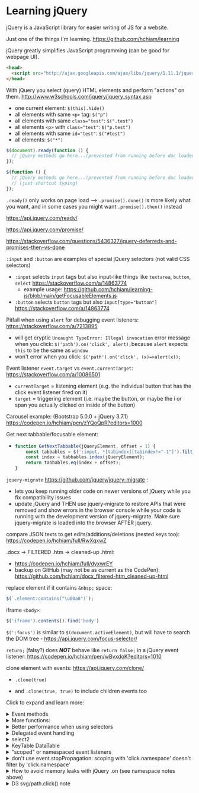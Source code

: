 # Learning jQuery

jQuery is a JavaScript library for easier writing of JS for a website.

Just one of the things I'm learning. https://github.com/hchiam/learning

jQuery greatly simplifies JavaScript programming (can be good for webpage UI).

```html
<head>
  <script src="http://ajax.googleapis.com/ajax/libs/jquery/1.11.1/jquery.min.js"></script>
</head>
```

With jQuery you select (query) HTML elements and perform "actions" on them.
http://www.w3schools.com/jquery/jquery_syntax.asp

- one current element: `$(this).hide()`
- all elements with same `<p>` tag: `$("p")`
- all elements with same `class="test"`: `$(".test")`
- all elements `<p>` with `class="test"`: `$("p.test")`
- all elements with same `id="test"`: `$("#test")`
- all elements: `$("*")`

```js
$(document).ready(function () {
  // jQuery methods go here...(prevented from running before doc loaded)
});
```

```js
$(function () {
  // jQuery methods go here...(prevented from running before doc loaded)
  // (just shortcut typing)
});
```

`.ready()` only works on page load --> `.promise().done()` is more likely what you want, and in some cases you might want `.promise().then()` instead

https://api.jquery.com/ready/

https://api.jquery.com/promise/

https://stackoverflow.com/questions/5436327/jquery-deferreds-and-promises-then-vs-done

`:input` and `:button` are examples of special jQuery selectors (not valid CSS selectors)
- `:input` selects `input` tags but also input-like things like `textarea`, `button`, `select` https://stackoverflow.com/a/14863774
  - example usage: https://github.com/hchiam/learning-js/blob/main/getFocusableElements.js
- `:button` selects `button` tags but also `input[type="button"]` https://stackoverflow.com/a/14863774

Pitfall when using `alert`​ for debugging event listeners: https://stackoverflow.com/a/7213895
- will get cryptic `Uncaught TypeError: Illegal invocation` error message when you click: `$('path').on('click', alert);​` because `alert`​ expects `this`​ to be the same as `window​`
- won't error when you click: `$('path').on('click', (x)=>alert(x));​`

Event listener `event.target` vs `event.currentTarget`: https://stackoverflow.com/a/10086501
- `currentTarget` = listening element (e.g. the individual button that has the click event listener fired on it)
- `target` = triggering element (i.e. maybe the button, or maybe the i or span you actually clicked on inside of the button) 

Carousel example: (Bootstrap 5.0.0 + jQuery 3.7.1) https://codepen.io/hchiam/pen/zYQoQpR?editors=1000

Get next tabbable/focusable element:
  - ```js
    function GetNextTabbable(jQueryElement, offset = 1) {
        const tabbables = $(':input, *[tabindex][tabindex!="-1"]').filter(':visible');
        const index = tabbables.index(jQueryElement);
        return tabbables.eq(index + offset);
    }
    ```

`jquery-migrate` https://github.com/jquery/jquery-migrate :
- lets you keep running older code on newer versions of jQuery while you fix compatibility issues
- update jQuery and THEN use jquery-migrate to restore APIs that were removed and show errors in the browser console while your code is running with the development version of jquery-migrate. Make sure jquery-migrate is loaded into the browser AFTER jquery. 

compare JSON texts to get edits/additions/deletions (nested keys too): https://codepen.io/hchiam/full/RwXqxwZ

.docx -> FILTERED .htm -> cleaned-up .html:
- https://codepen.io/hchiam/full/dyxwrEY
- backup on GitHub (may not be as current as the CodePen): https://github.com/hchiam/docx_filtered-htm_cleaned-up-html

replace element if it contains `&nbsp;` space:
  ```js
  $(`.element:contains("\u00a0")`);
  ```

iframe `<body>`:
  ```js
  $('iframe').contents().find('body')
  ```

`$(':focus')` is similar to `$(document.activeElement)`, but will have to search the DOM tree - https://api.jquery.com/focus-selector/

`return;` (falsy?) does **_NOT_** behave like `return false;` in a jQuery event listener: https://codepen.io/hchiam/pen/wBvxdoK?editors=1010

clone element with events: https://api.jquery.com/clone/

- `.clone(true)`

- and `.clone(true, true)` to include children events too

Click to expand and learn more:

<details><summary>Event methods</summary>

click
dblclick
mousedown
mouseenter
keypress
submit
change
focus
load
scroll
resize

```js
//If click then do action:

$("p").click(function () {
  // action goes here!!
});
```

Example: `<p>'s` that disappear one at a time when dblclicked:

```html
<!DOCTYPE html>
<html>
  <head>
    <script src="http://ajax.googleapis.com/ajax/libs/jquery/1.11.1/jquery.min.js"></script>
    <script>
      $(document).ready(function () {
        $("p").dblclick(function () {
          $(this).hide();
        });
      });
    </script>
  </head>
  <body>
    <p>If you double-click on me, I will disappear.</p>
    <p>Click me away!</p>
    <p>Click me too!</p>
  </body>
</html>
```

If need to put functions in a separate file my_jquery_functions.js:

```html
<head>
  <script src="http://ajax.googleapis.com/ajax/libs/jquery/1.11.1/jquery.min.js"></script>
  <script src="my_jquery_functions.js"></script>
</head>
```

You can use jQuery to get the event listeners registered on an element:

```js
$._data($("#element-being-investigated")[0], "events");
```

</details>

<details><summary>More functions:</summary>

```js
//fadeIn

$(document).ready(function () {
  $("button").click(function () {
    $("#div1").fadeIn();
    $("#div2").fadeIn("slow");
    $("#div3").fadeIn(3000);
  });
});
```

```js
//fadeToggle
$(document).ready(function(){
  $("button").click(function(){
    $("#div1").fadeToggle();
    $("#div2").fadeToggle("slow");
    $("#div3").fadeToggle(3000);
  });
```

```js
//fadeTo

$(document).ready(function () {
  $("button").click(function () {
    $("#div1").fadeTo("slow", 0.15);
    $("#div2").fadeTo("slow", 0.4);
    $("#div3").fadeTo("slow", 0.7);
  });
});
```

```html
// MULITPLE FUNCTIONS ALL AT ONCE:

<!DOCTYPE html>
<html>
  <head>
    <script src="http://ajax.googleapis.com/ajax/libs/jquery/1.11.1/jquery.min.js"></script>
    <script>
      $(document).ready(function () {
        $("button").click(function () {
          $("#p1").css("color", "red").slideUp(2000).slideDown(2000);
          // could also just do:  $("#p1").css("color","red").slideUp(2000).slideDown(2000);
          // note that the slideUp and slideDown are done in order (as expected)
        });
      });
    </script>
  </head>
  <body>
    <p id="p1">jQuery is fun!!</p>
    <button>Click me</button>
  </body>
</html>
```

```js
//get content:

alert("Text: " + $("#test").text());

//set contentL

$("#btn1").click(function () {
  $("#test1").text("Hello world!");
});
```

```js
//set attribute:

$("button").click(function () {
  $("#w3s").attr({
    href: "http://www.w3schools.com/jquery",
    title: "W3Schools jQuery Tutorial",
  });
});
```

```js
//get attribute:

$("button").click(function () {
  alert($("#w3s").attr("href"));
});
```

```html
//example:
<!DOCTYPE html>
<html>
  <head>
    <script src="http://ajax.googleapis.com/ajax/libs/jquery/1.11.1/jquery.min.js"></script>
    <script>
      $(document).ready(function () {
        $("button").click(function () {
          alert($("#w3s").attr("href"));
        });
      });
    </script>
  </head>

  <body>
    <p><a href="http://www.w3schools.com" id="w3s">W3Schools.com</a></p>
    <button>Show href Value</button>
  </body>
</html>
```

(Link: [a note on using `attr()` vs `prop()`](https://stackoverflow.com/questions/5874652/prop-vs-attr/5876747#5876747))

```js
//rid it + its children:
$("#div1").remove();

//rid it of its children:
$("#div1").empty();

//remove all <p>'s with italic
$("p").remove(".italic");
```

```js
//add after:
$("p").append("Some appended text.");

//add before:
$("p").prepend("Some prepended text.");
```

```js
//append multiple <p>'s:
function appendText() {
  var txt1 = "<p>Text.</p>"; // Create element with HTML
  var txt2 = $("<p></p>").text("Text."); // Create with jQuery
  var txt3 = document.createElement("p"); // Create with DOM
  txt3.innerHTML = "Text.";
  $("p").append(txt1, txt2, txt3); // Append the new elements
}
```

```js
//insert text after an image:
$("img").after("Some text after");

//insert text before an image:
$("img").before("Some text before");
```

</details>

<details><summary>Better performance when using selectors</summary>

When jQuery looks at the string inside `$('...')`, it searches from right to left (so `.this-last .this-second .this-first`).

Prefer: (id) over (tag name with class) over (class).

For example, from fastest to slowest: `$('#some-id')` is faster than `$('a.some-class')` is faster than `$('.some-class')`.

A helpful pattern to remember is: `var cache = $('#container').find('div.some-class')`.

That is actually _faster_ than `var cache = $('#container div.some-class')`, because, again, jQuery searches right-to-left inside the selector string, which means it looks for `div.some-class` before filtering for instances that are inside of an element with id `#container`.

</details>

<details><summary>Delegated event handling</summary>

You can dynamically add event listeners to children elements that don't exist yet!

`$('#parent').on("click", "#child", function() {});`

Note: a delegated jQuery event listener might not work on the first trigger: for some reason changing `$('body').on('click',` to `$('body').click(` helps make it work on the first click

</details>

<details><summary>select2</summary>

<https://codepen.io/hchiam/pen/WNvMaEx>

</details>

<details><summary>KeyTable DataTable</summary>

<https://codepen.io/hchiam/pen/wvKwZRz>

</details>

<details><summary>"scoped" or namespaced event listeners</summary>

You can namespace events! Helpful for unbinding only the one listener of an event you want to unbind, instead of removing all listeners of the same event type.
  
Example: `.on('click.myNameSpace', function () { });`

<https://css-tricks.com/namespaced-events-jquery>

You can do `.off('.namespace')`: "All events of all types in a specific namespace can be removed from an element by providing just a namespace, such as "`.myPlugin`". At minimum, either a namespace or event name must be provided." https://api.jquery.com/off/#:~:text=All%20events%20of%20all%20types%20in%20a%20specific%20namespace%20can%20be%20removed%20from%20an%20element%20by%20providing%20just%20a%20namespace%2C%20such%20as%20%22.myPlugin%22.%20At%20minimum%2C%20either%20a%20namespace%20or%20event%20name%20must%20be%20provided.

</details>

<details><summary>don't use event.stopPropagation: scoping with 'click.namespace' doesn't filter by 'click.namespace'</summary>

demo and what to do instead: https://codepen.io/hchiam/pen/eYjyRxN?editors=1010

explanation: https://css-tricks.com/dangers-stopping-event-propagation/

</details>

<details><summary>How to avoid memory leaks with jQuery .on (see namespace notes above)</summary>

Make use of namespaced events - https://stackoverflow.com/questions/30793066/how-to-avoid-memory-leaks-from-jquery

</details>

<details><summary>D3 svg/path.click() note</summary>

```js
/** Because simply using d3Element.click() or jQuery $(d3Element).click() doesn't work:
https://stackoverflow.com/questions/9063383/how-to-invoke-click-event-programmatically-in-d3 */
function triggerD3PathClick(d3Element) {
  const event = new MouseEvent("click");
  d3Element.dispatchEvent(event);
}
```

</details>
